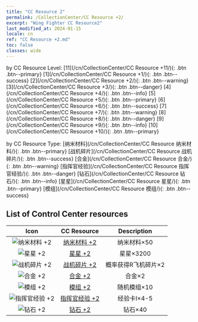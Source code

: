 ```yaml
---
title: "CC Resource 2"
permalink: /CollectionCenter/CC Resource +2/
excerpt: "Wing Fighter CC Resource2"
last_modified_at: 2024-01-15
locale: cn
ref: "CC Resource +2.md"
toc: false
classes: wide
---
```


  by CC Resource Level:  [11](/cn/CollectionCenter/CC Resource +11/){: .btn .btn--primary}   [1](/cn/CollectionCenter/CC Resource +1/){: .btn .btn--success}   [2](/cn/CollectionCenter/CC Resource +2/){: .btn .btn--warning}   [3](/cn/CollectionCenter/CC Resource +3/){: .btn .btn--danger}   [4](/cn/CollectionCenter/CC Resource +4/){: .btn .btn--info}   [5](/cn/CollectionCenter/CC Resource +5/){: .btn .btn--primary}   [6](/cn/CollectionCenter/CC Resource +6/){: .btn .btn--success}   [7](/cn/CollectionCenter/CC Resource +7/){: .btn .btn--warning}   [8](/cn/CollectionCenter/CC Resource +8/){: .btn .btn--danger}   [9](/cn/CollectionCenter/CC Resource +9/){: .btn .btn--info}   [10](/cn/CollectionCenter/CC Resource +10/){: .btn .btn--primary} 

  by CC Resource Type:  [纳米材料](/cn/CollectionCenter/CC Resource 纳米材料/){: .btn .btn--primary}   [战机碎片](/cn/CollectionCenter/CC Resource 战机碎片/){: .btn .btn--success}   [合金](/cn/CollectionCenter/CC Resource 合金/){: .btn .btn--warning}   [指挥官经验](/cn/CollectionCenter/CC Resource 指挥官经验/){: .btn .btn--danger}   [钻石](/cn/CollectionCenter/CC Resource 钻石/){: .btn .btn--info}   [星星](/cn/CollectionCenter/CC Resource 星星/){: .btn .btn--primary}   [模组](/cn/CollectionCenter/CC Resource 模组/){: .btn .btn--success} 

## List of Control Center resources

  |   Icon |      CC Resource        |   Description   |
  |:------:|:---------------:|:---------------:|
  | ![纳米材料 +2](/images/cc/CC_纳米材料_2_p.png) | [纳米材料 +2](/cn/CollectionCenter/纳米材料_2/) | 纳米材料×50 |
  | ![星星 +2](/images/cc/CC_星星_2_p.png) | [星星 +2](/cn/CollectionCenter/星星_2/) | 星星×3200 |
  | ![战机碎片 +2](/images/cc/CC_战机碎片_2_p.png) | [战机碎片 +2](/cn/CollectionCenter/战机碎片_2/) | 概率获得R飞机碎片×2 |
  | ![合金 +2](/images/cc/CC_合金_2_p.png) | [合金 +2](/cn/CollectionCenter/合金_2/) | 合金×2 |
  | ![模组 +2](/images/cc/CC_模组_2_p.png) | [模组 +2](/cn/CollectionCenter/模组_2/) | 随机模组×10 |
  | ![指挥官经验 +2](/images/cc/CC_指挥官经验_2_p.png) | [指挥官经验 +2](/cn/CollectionCenter/指挥官经验_2/) | 经验卡I×4-5 |
  | ![钻石 +2](/images/cc/CC_钻石_2_p.png) | [钻石 +2](/cn/CollectionCenter/钻石_2/) | 钻石×40 |
